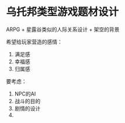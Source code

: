 # 乌托邦类型游戏题材设计

ARPG + 星露谷类似的人际关系设计 + 架空的背景

希望给玩家营造的感情：
1. 满足感
2. 幸福感
3. 归属感


要考虑：
1. NPC的AI
2. 战斗的目的
3. 剧情的设计
4. 
